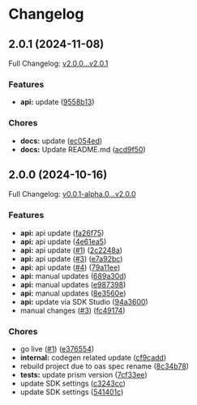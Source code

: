 # Changelog

## 2.0.1 (2024-11-08)

Full Changelog: [v2.0.0...v2.0.1](https://github.com/meorphis/test-repo-15/compare/v2.0.0...v2.0.1)

### Features

* **api:** update ([9558b13](https://github.com/meorphis/test-repo-15/commit/9558b1334acaf532e4855f807076ff4e5119890d))


### Chores

* **docs:** update ([ec054ed](https://github.com/meorphis/test-repo-15/commit/ec054edac7bc1095fe7e1981611dbd9a2f57b60f))
* **docs:** Update README.md ([acd9f50](https://github.com/meorphis/test-repo-15/commit/acd9f50da3da8e8061df9a9cebe4cbfec2f8baf0))

## 2.0.0 (2024-10-16)

Full Changelog: [v0.0.1-alpha.0...v2.0.0](https://github.com/meorphis/test-repo-15/compare/v0.0.1-alpha.0...v2.0.0)

### Features

* **api:** api update ([fa26f75](https://github.com/meorphis/test-repo-15/commit/fa26f75d1a97578a595350a7bd29a82d7e3c61c1))
* **api:** api update ([4e61ea5](https://github.com/meorphis/test-repo-15/commit/4e61ea530e252e6165c41af753c55025e5c3495c))
* **api:** api update ([#1](https://github.com/meorphis/test-repo-15/issues/1)) ([2c2248a](https://github.com/meorphis/test-repo-15/commit/2c2248a6ec1bffbb2a3a167ada0c48e27fbc9960))
* **api:** api update ([#3](https://github.com/meorphis/test-repo-15/issues/3)) ([e7a92bc](https://github.com/meorphis/test-repo-15/commit/e7a92bc9bf18698064b95ffcccb5403320afc43d))
* **api:** api update ([#4](https://github.com/meorphis/test-repo-15/issues/4)) ([79a11ee](https://github.com/meorphis/test-repo-15/commit/79a11eeada25ae5a9b8e5ce09b4fc2a4471c90dc))
* **api:** manual updates ([689a30d](https://github.com/meorphis/test-repo-15/commit/689a30d3567a3c5ac6ff1a365cd2f034a4e2ce3c))
* **api:** manual updates ([e987398](https://github.com/meorphis/test-repo-15/commit/e98739854c0eab35f5f5bee5642645f7a2fd47b0))
* **api:** manual updates ([8e3560e](https://github.com/meorphis/test-repo-15/commit/8e3560e75f13f9e868574d7912fa965e490af45a))
* **api:** update via SDK Studio ([94a3600](https://github.com/meorphis/test-repo-15/commit/94a3600f2fa06fbb88ca9728fa99a7bef718ac67))
* manual changes ([#3](https://github.com/meorphis/test-repo-15/issues/3)) ([fc49174](https://github.com/meorphis/test-repo-15/commit/fc49174daf25cef025c0e4bbd502304112fba828))


### Chores

* go live ([#1](https://github.com/meorphis/test-repo-15/issues/1)) ([e376554](https://github.com/meorphis/test-repo-15/commit/e376554b817e16bf4d8bda8928a434f02aa1ab12))
* **internal:** codegen related update ([cf9cadd](https://github.com/meorphis/test-repo-15/commit/cf9cadd39724a01d9e5c3457640f239b644894e4))
* rebuild project due to oas spec rename ([8c34b78](https://github.com/meorphis/test-repo-15/commit/8c34b789f3cb4d33af002565edb7c2dd630a6906))
* **tests:** update prism version ([7cf33ee](https://github.com/meorphis/test-repo-15/commit/7cf33ee75f4508a077c548a5acb472326d18abc2))
* update SDK settings ([c3243cc](https://github.com/meorphis/test-repo-15/commit/c3243ccda260c31b0ebddbedb7342108850713b2))
* update SDK settings ([541401c](https://github.com/meorphis/test-repo-15/commit/541401c1cb2d60a964b5d7560dfb7a5068ef37a6))
